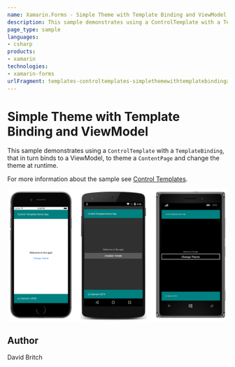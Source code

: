 ```yaml
---
name: Xamarin.Forms - Simple Theme with Template Binding and ViewModel
description: This sample demonstrates using a ControlTemplate with a TemplateBinding, that in turn binds to a ViewModel, to theme a ContentPage and change the...
page_type: sample
languages:
- csharp
products:
- xamarin
technologies:
- xamarin-forms
urlFragment: templates-controltemplates-simplethemewithtemplatebindingandviewmodel
---
```

# Simple Theme with Template Binding and ViewModel

This sample demonstrates using a `ControlTemplate` with a `TemplateBinding`, that in turn binds to a ViewModel, to theme a `ContentPage` and change the theme at runtime.

For more information about the sample see [Control Templates](http://developer.xamarin.com/guides/xamarin-forms/templates/control-templates/).

![Simple Theme with Template Binding and ViewModel application screenshot](Screenshots/01All.png "Simple Theme with Template Binding and ViewModel application screenshot")

## Author

David Britch
